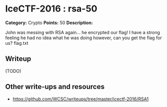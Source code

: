 # IceCTF-2016 : rsa-50

**Category:** Crypto
**Points:** 50
**Description:**

John was messing with RSA again... he encrypted our flag! I have a strong feeling he had no idea what he was doing however, can you get the flag for us? flag.txt

## Writeup

(TODO)

## Other write-ups and resources

* https://github.com/WCSC/writeups/tree/master/icectf-2016/RSA1
